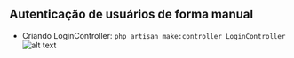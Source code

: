 ## Autenticação de usuários de forma manual
* Criando LoginController:
```php artisan make:controller LoginController```
![alt text](image.png)